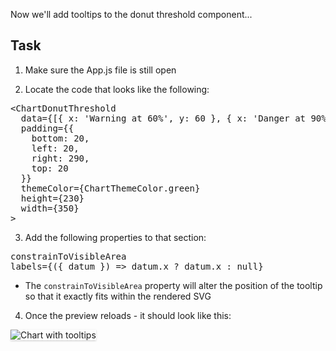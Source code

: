Now we'll add tooltips to the donut threshold component...

## Task

1) Make sure the App.js file is still open

2) Locate the code that looks like the following:

<pre class="file">
&lt;ChartDonutThreshold
  data={[{ x: &#39;Warning at 60%&#39;, y: 60 }, { x: &#39;Danger at 90%&#39;, y: 90 }]}
  padding={{
    bottom: 20,
    left: 20,
    right: 290,
    top: 20
  }}
  themeColor={ChartThemeColor.green}
  height={230}
  width={350}
&gt;
</pre>

3) Add the following properties to that section:

<pre class="file" data-target="clipboard">
constrainToVisibleArea
labels={({ datum }) =&gt; datum.x ? datum.x : null}
</pre>

- The `constrainToVisibleArea` property will alter the position of the tooltip so that it exactly fits within the rendered SVG

4) Once the preview reloads - it should look like this:
<img src="module-donut-utilization/assets/final.png" alt="Chart with tooltips" style="box-shadow: rgba(3, 3, 3, 0.2) 0px 1.25px 2.5px 0px;" />
